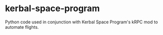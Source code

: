 # kerbal-space-program
Python code used in conjunction with Kerbal Space Program's kRPC mod to automate flights.
